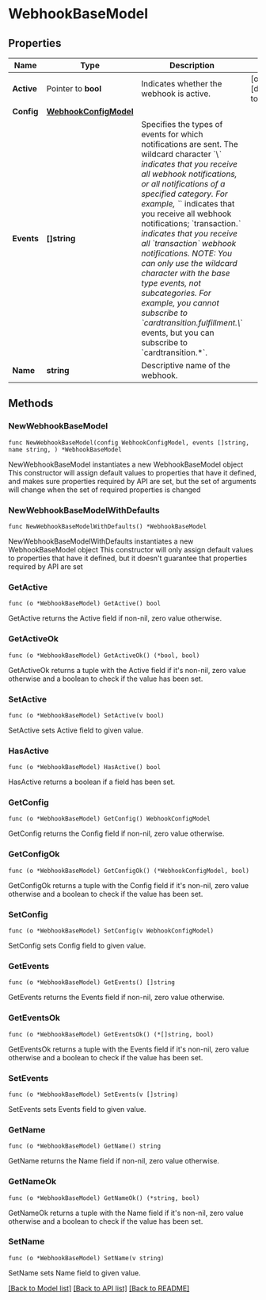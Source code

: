 # WebhookBaseModel

## Properties

Name | Type | Description | Notes
------------ | ------------- | ------------- | -------------
**Active** | Pointer to **bool** | Indicates whether the webhook is active. | [optional] [default to true]
**Config** | [**WebhookConfigModel**](WebhookConfigModel.md) |  | 
**Events** | **[]string** | Specifies the types of events for which notifications are sent.  The wildcard character &#x60;\\*&#x60; indicates that you receive all webhook notifications, or all notifications of a specified category. For example, &#x60;*&#x60; indicates that you receive all webhook notifications; &#x60;transaction.*&#x60; indicates that you receive all &#x60;transaction&#x60; webhook notifications.  *NOTE:* You can only use the wildcard character with the _base_ type events, not subcategories. For example, you cannot subscribe to &#x60;cardtransition.fulfillment.\\*&#x60; events, but you can subscribe to &#x60;cardtransition.*&#x60;. | 
**Name** | **string** | Descriptive name of the webhook. | 

## Methods

### NewWebhookBaseModel

`func NewWebhookBaseModel(config WebhookConfigModel, events []string, name string, ) *WebhookBaseModel`

NewWebhookBaseModel instantiates a new WebhookBaseModel object
This constructor will assign default values to properties that have it defined,
and makes sure properties required by API are set, but the set of arguments
will change when the set of required properties is changed

### NewWebhookBaseModelWithDefaults

`func NewWebhookBaseModelWithDefaults() *WebhookBaseModel`

NewWebhookBaseModelWithDefaults instantiates a new WebhookBaseModel object
This constructor will only assign default values to properties that have it defined,
but it doesn't guarantee that properties required by API are set

### GetActive

`func (o *WebhookBaseModel) GetActive() bool`

GetActive returns the Active field if non-nil, zero value otherwise.

### GetActiveOk

`func (o *WebhookBaseModel) GetActiveOk() (*bool, bool)`

GetActiveOk returns a tuple with the Active field if it's non-nil, zero value otherwise
and a boolean to check if the value has been set.

### SetActive

`func (o *WebhookBaseModel) SetActive(v bool)`

SetActive sets Active field to given value.

### HasActive

`func (o *WebhookBaseModel) HasActive() bool`

HasActive returns a boolean if a field has been set.

### GetConfig

`func (o *WebhookBaseModel) GetConfig() WebhookConfigModel`

GetConfig returns the Config field if non-nil, zero value otherwise.

### GetConfigOk

`func (o *WebhookBaseModel) GetConfigOk() (*WebhookConfigModel, bool)`

GetConfigOk returns a tuple with the Config field if it's non-nil, zero value otherwise
and a boolean to check if the value has been set.

### SetConfig

`func (o *WebhookBaseModel) SetConfig(v WebhookConfigModel)`

SetConfig sets Config field to given value.


### GetEvents

`func (o *WebhookBaseModel) GetEvents() []string`

GetEvents returns the Events field if non-nil, zero value otherwise.

### GetEventsOk

`func (o *WebhookBaseModel) GetEventsOk() (*[]string, bool)`

GetEventsOk returns a tuple with the Events field if it's non-nil, zero value otherwise
and a boolean to check if the value has been set.

### SetEvents

`func (o *WebhookBaseModel) SetEvents(v []string)`

SetEvents sets Events field to given value.


### GetName

`func (o *WebhookBaseModel) GetName() string`

GetName returns the Name field if non-nil, zero value otherwise.

### GetNameOk

`func (o *WebhookBaseModel) GetNameOk() (*string, bool)`

GetNameOk returns a tuple with the Name field if it's non-nil, zero value otherwise
and a boolean to check if the value has been set.

### SetName

`func (o *WebhookBaseModel) SetName(v string)`

SetName sets Name field to given value.



[[Back to Model list]](../README.md#documentation-for-models) [[Back to API list]](../README.md#documentation-for-api-endpoints) [[Back to README]](../README.md)


